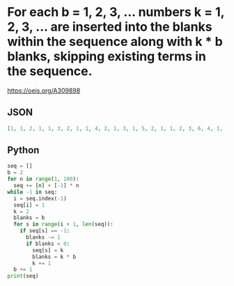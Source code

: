 # For each b \= 1, 2, 3, \.\.\. numbers k \= 1, 2, 3, \.\.\. are inserted into the blanks within the sequence along with k \* b blanks, skipping existing terms in the sequence\.
https://oeis.org/A309898
## JSON
```JSON
[1, 1, 2, 1, 1, 3, 2, 1, 1, 4, 2, 1, 3, 1, 5, 2, 1, 1, 2, 3, 6, 4, 1, 1, 2, 1, 1, 7, 3, 2, 1, 5, 1, 4, 2, 8, 1, 3, 1, 2, 1, 1, 2, 6, 9, 3, 4, 1, 1, 5, 2, 1, 1, 3, 10, 2, 1, 1, 7, 4, 2, 1, 3, 1, 2, 11, 1, 5, 6, 1, 2, 3, 4, 1, 8, 1, 2, 12, 1, 1, 3, 2, 1, 1, 4, 5, 2, 1, 3, 7, 13]
```
## Python
```Python
seq = []
b = 2
for n in range(1, 100):
  seq += [n] + [-1] * n
while -1 in seq:
  i = seq.index(-1)
  seq[i] = 1
  k = 2
  blanks = b
  for s in range(i + 1, len(seq)):
    if seq[s] == -1:
      blanks -= 1
      if blanks < 0:
        seq[s] = k
        blanks = k * b
        k += 1
  b += 1
print(seq)
```
